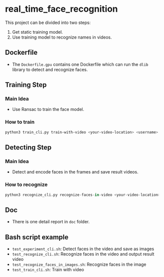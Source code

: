 # real_time_face_recognition

This project can be divided into two steps:
1. Get static training model.
2. Use training model to recognize names in videos.

## Dockerfile

* The `Dockerfile.gpu` contains one Dockerfile which can run the `dlib` library to detect and recognize faces.

## Training Step

### Main Idea

* Use Ransac to train the face model.

### How to train

```bash
python3 train_cli.py train-with-video <your-video-location> <username>
```

## Detecting Step

### Main Idea

* Detect and encode faces in the frames and save result videos.

### How to recognize

```python
python3 recognize_cli.py recognize-faces-in-video <your-video-location>
```

## Doc

* There is one detail report in `doc` folder.

## Bash script example

* `test_experiment_cli.sh`: Detect faces in the video and save as images
* `test_recognize_cli.sh`: Recognize faces in the video and output result video
* `test_recognize_faces_in_images.sh`: Recognize faces in the image
* `test_train_cli.sh`: Train with video